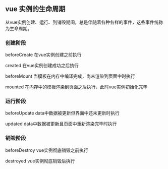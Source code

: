 ## vue 实例的生命周期

从vue实例创建、运行、到销毁期间，总是伴随着各种各样的事件，这些事件统称为生命周期。

### 创建阶段

beforeCreate 在vue实例创建之前执行

created 在vue实例创建成功之后执行

beforeMount 当模板在内存中编译完成，尚未渲染到页面中时执行

mounted 在内存中的模板渲染到页面之后执行，此时vue实例初始化完毕

### 运行阶段

beforeUpdate data中数据被更新但界面中还未更新时执行  

updated data中数据被更新且页面中重新渲染完毕时执行

### 销毁阶段

beforeDestroy vue实例彻底销毁之前执行

destroyed vue实例彻底销毁后执行
